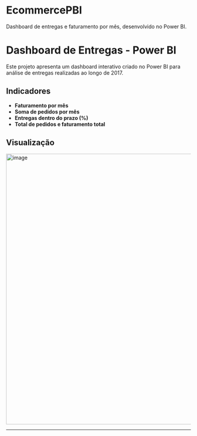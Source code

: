 # EcommercePBI
Dashboard de entregas e faturamento por mês, desenvolvido no Power BI.
# Dashboard de Entregas - Power BI
 Este projeto apresenta um dashboard interativo criado no Power BI para análise de entregas realizadas ao longo de 2017.

## Indicadores
- **Faturamento por mês**
- **Soma de pedidos por mês**
- **Entregas dentro do prazo (%)**
- **Total de pedidos e faturamento total**

## Visualização
<img width="1293" height="737" alt="image" src="https://github.com/user-attachments/assets/25d3f35f-84b3-4835-a1d9-bb087921b6d4" />


---

